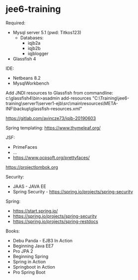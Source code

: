 # jee6-training

Required:
- Mysql server 5.1 (pwd: Titkos123)
    - Databases:
        - iqjb2a
        - iqjb2b
        - iqjblogger
- Glassfish 4

IDE:
- Netbeans 8.2
- MysqlWorkbench

Add JNDI resources to Glassfish from commandline:
c:\glassfish4\bin>asadmin add-resources "C:\Training\jee6-training\server1\server1-ejb\src\main\resources\META-INF\backup\glassfish-resources.xml"

https://gitlab.com/avincze73/iqjb-20190603

Spring templating:
https://www.thymeleaf.org/

JSF:
 - PrimeFaces
 - ...
 - https://www.ocpsoft.org/prettyfaces/

https://projectlombok.org

Security:
 - JAAS - JAVA EE
 - Spring Security - https://spring.io/projects/spring-security

Spring:
 - https://start.spring.io/
 - https://spring.io/projects/spring-security
 - https://spring.io/projects/spring-restdocs

Books:
 - Debu Panda - EJB3 In Action
 - Beginning Java EE7 
 - Pro JPA 2
 - Beginning Spring
 - Spring in Action
 - Springboot in Action
 - Pro Spring Boot
